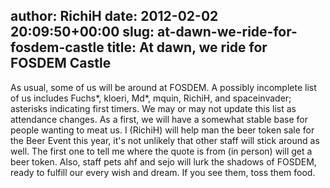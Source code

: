 author: RichiH
date: 2012-02-02 20:09:50+00:00
slug: at-dawn-we-ride-for-fosdem-castle
title: At dawn, we ride for FOSDEM Castle
---

As usual, some of us will be around at FOSDEM.
A possibly incomplete list of us includes Fuchs*, kloeri, Md*, mquin, RichiH, and spaceinvader; asterisks indicating first timers. We may or may not update this list as attendance changes. As a first, we will have a somewhat stable base for people wanting to meat us. I (RichiH) will help man the beer token sale for the Beer Event this year, it's not unlikely that other staff will stick around as well. The first one to tell me where the quote is from (in person) will get a beer token.
Also, staff pets ahf and sejo will lurk the shadows of FOSDEM, ready to fulfill our every wish and dream. If you see them, toss them food.
